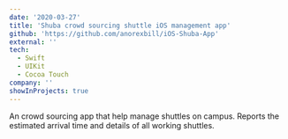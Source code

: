```yaml
---
date: '2020-03-27'
title: 'Shuba crowd sourcing shuttle iOS management app'
github: 'https://github.com/anorexbill/iOS-Shuba-App'
external: ''
tech:
  - Swift
  - UIKit
  - Cocoa Touch
company: ''
showInProjects: true
---
```


An crowd sourcing app that help manage shuttles on campus. Reports the estimated arrival time and details of all working
shuttles.
